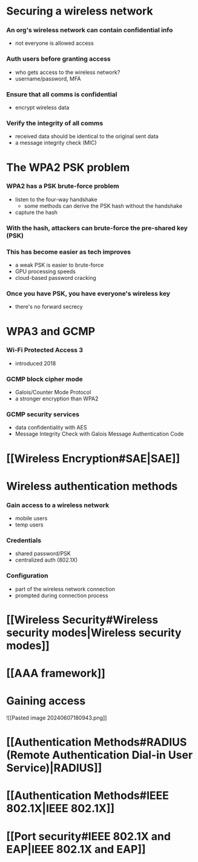 # Securing a wireless network
### An org's wireless network can contain confidential info
- not everyone is allowed access
### Auth users before granting access
- who gets access to the wireless network?
- username/password, MFA
### Ensure that all comms is confidential
- encrypt wireless data
### Verify the integrity of all comms
- received data should be identical to the original sent data
- a message integrity check (MIC)
# The WPA2 PSK problem
### WPA2 has a PSK brute-force problem
- listen to the four-way handshake
	- some methods can derive the PSK hash without the handshake
- capture the hash
### With the hash, attackers can brute-force the pre-shared key (PSK)
### This has become easier as tech improves
- a weak PSK is easier to brute-force
- GPU processing speeds
- cloud-based password cracking
### Once you have PSK, you have everyone's wireless key
- there's no forward secrecy
# WPA3 and GCMP
### Wi-Fi Protected Access 3
- introduced 2018
### GCMP block cipher mode
- Galois/Counter Mode Protocol
- a stronger encryption than WPA2
### GCMP security services
- data confidentiality with AES
- Message Integrity Check with Galois Message Authentication Code
# [[Wireless Encryption#SAE|SAE]]
# Wireless authentication methods
### Gain access to a wireless network
- mobile users
- temp users
### Credentials
- shared password/PSK
- centralized auth (802.1X)
### Configuration
- part of the wireless network connection
- prompted during connection process
# [[Wireless Security#Wireless security modes|Wireless security modes]]
# [[AAA framework]]
# Gaining access
![[Pasted image 20240607180943.png]]
# [[Authentication Methods#RADIUS (Remote Authentication Dial-in User Service)|RADIUS]]
# [[Authentication Methods#IEEE 802.1X|IEEE 802.1X]]
# [[Port security#IEEE 802.1X and EAP|IEEE 802.1X and EAP]]